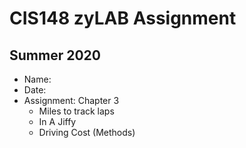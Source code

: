 # CIS148 zyLAB Assignment
## Summer 2020 #

- Name:
- Date:
- Assignment: Chapter 3
    - Miles to track laps
    - In A Jiffy
    - Driving Cost (Methods)


